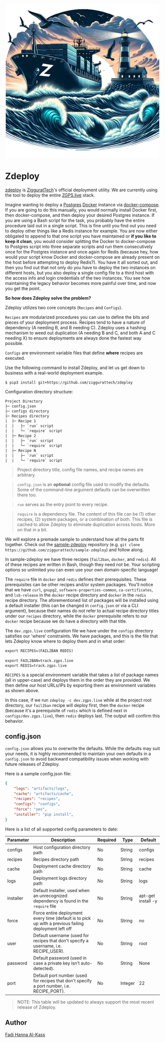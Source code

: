 <p align="center">
  <img src="assets/img/icon.png" alt="Icon">
</p>

# Zdeploy
[zdeploy](https://github.com/ziggurattech/zdeploy) is [ZigguratTech](http://ziggurat.tech)'s official deployment utility. We are currently using the tool to deploy the entire [ZGPS.live](https://zgps.live) stack.

Imagine wanting to deploy a [Postgres](https://www.postgresql.org) [Docker](https://www.docker.com) instance via [docker-compose](https://docs.docker.com/compose). If you are going to do this manually, you would normally install Docker first, then docker-compose, and then deploy your desired Postgres instance. If you are using a Bash script for the task, you probably have the entire procedure laid out in a single script. This is fine until you find out you need to deploy other things like a Redis instance for example. You are now either obligated to append to that one script you have maintained or <b>if you like to keep it clean</b>, you would consider splitting the Docker to docker-compose to Postgres script into three separate scripts and run them consecutively once for the Postgres instance and once again for Redis (because hey, how would your script know Docker and docker-compose are already present on the host before attempting to deploy Redis?). You have it all sorted out, and then you find out that not only do you have to deploy the two instances on different hosts, but you also deploy a single config file to a third host with the access info and login credentials of the two instances. You see how maintaining the legacy behavior becomes more painful over time, and now you get the point.

<b>So how does Zdeploy solve the problem?</b>

Zdeploy utilizes two core concepts (`Recipes` and `Configs`).

`Recipes` are modularized procedures you can use to define the bits and pieces of your deployment process. Recipes tend to have a nature of dependency (A needing B, and B needing C). Zdeploy uses a hashing mechanism to weed out duplication (A needing B and C, and both A and C needing X) to ensure deployments are always done the fastest way possible.

`Configs` are environment variable files that define <b>where</b> recipes are executed.

Use the following command to install Zdeploy, and let us get down to business with a real-world deployment example.

```
$ pip3 install git+https://github.com/ziggurattech/zdeploy
```

Configuration directory structure:
```
Project Directory
├─ config.json
├─ configs directory
├─ Recipes directory
|  ├─ Recipe 1
|  |   ├─ `run` script
|  |   └─ `require` script
|  ├─ Recipe 2
|  |   ├─ `run` script
|  |   └─ `require` script
|  ├─ Recipe N
|  |   ├─ `run` script
|  |   └─ `require` script
```

> Project directory title, config file names, and recipe names are arbitrary.

> `config.json` is an <b>optional</b> config file used to modify the defaults. Some of the command-line argument defaults can be overwritten there too.

> `run` serves as the entry point to every recipe.

> `require` is a dependency file. The content of this file can be (1) other recipes, (2) system packages, or a combination of both. This file is cached to allow Zdeploy to eliminate duplication across hosts. More on that in a bit.

We will explore a premade sample to understand how all the parts fit together. Check out the [sample-zdeploy](https://github.com/ziggurattech/sample-zdeploy) repository (e.g. `git clone https://github.com/ziggurattech/sample-zdeploy`) and follow along.


In sample-zdeploy we have three recipes (`fail2ban`, `docker`, and `redis`). All of these recipes are written in Bash, though they need not be. Your scripting options so unlimited you can even use your own domain-specific language!

The `require` file in `docker` and `redis` defines their prerequisites. These prerequisites can be other recipes and/or system packages. You'll notice that we have `curl`,  `gnupg2`, `software-properties-common`, `ca-certificates`, and `lsb-release` in the `docker` recipe directory and `docker` in the `redis` recipe directory. The aforementioned list of packages will be installed using a default installer (this can be changed in `config.json` or via a CLI argument), because their names do not refer to actual recipe directory titles under our `recipes` directory, while the `docker` prerequisite refers to our `docker` recipe because we do have a directory with that title.

The `dev.zgps.live` configuration file we have under the `configs` directory satisfies our 'where' constraints. We have packages, and this is the file that lets Zdeploy know where to deploy them and in what order:


```
export RECIPES=(FAIL2BAN REDIS)

export FAIL2BAN=track.zgps.live
export REDIS=track.zgps.live
```

`RECIPES` is a special environment variable that takes a list of package names (all in upper-case) and deploys them in the order they are provided. We then define our host URLs/IPs by exporting them as environment variables as shown above.

In this case, if we run `zdeploy -c dev.zgps.live` while at the project root directory, our `fail2ban` recipe will deploy first, then the `docker` recipe (because it's a prerequisite of `redis` which is defined next in `configs/dev.zgps.live`), then `redis` deploys last. The output will confirm this behavior.

## config.json
`config.json` allows you to overwrite the defaults. While the defaults may suit your needs, it is highly recommended to maintain your own defaults in a `config.json` to avoid backward compatibility issues when working with future releases of Zdeploy.

Here is a sample config.json file:

```json
{
	"logs": "artifacts/logs",
	"cache": "artifacts/cache",
	"recipes": "recipes",
	"configs": "configs",
	"force": "yes",
	"installer": "pip install",
}
```

Here is a list of all supported config parameters to date:

| Parameter | Description                                                                                           | Required | Type    | Default            |
|-----------|-------------------------------------------------------------------------------------------------------|----------|---------|--------------------|
| configs   | Host configuration directory path                                                                     | No       | String  | configs            |
| recipes   | Recipes directory path                                                                                | No       | String  | recipes            |
| cache     | Deployment cache directory path                                                                       | No       | String  | cache              |
| logs      | Deployment logs directory path                                                                        | No       | String  | logs               |
| installer | Default installer, used when an unrecognized dependency is found in the `require` file                | No       | String  | apt-get install -y |
| force     | Force entire deployment every time (default is to pick up with a previous failing deployment left off | No       | String  | no                 |
| user      | Default username (used for recipes that don't specify a username, i.e. RECIPE_USER).                  | No       | String  | root               |
| password  | Default password (used in case a private key isn't auto-detected).                                    | No       | String  | None               |
| port      | Default port number (used for recipes that don't specify a port number, i.e. RECIPE_PORT).            | No       | Integer | 22                 |

> NOTE: This table will be updated to always support the most recent release of Zdeploy. 

## Author
[Fadi Hanna Al-Kass](https://github.com/alkass)
